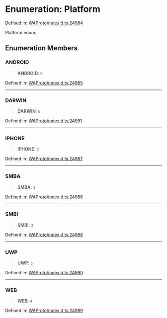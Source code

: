 # Enumeration: Platform

Defined in: [WAProto/index.d.ts:24984](https://github.com/Riders004/Tv/blob/3d6aaf6f3efb499dc9d0ca82bb24083bb45a8478/WAProto/index.d.ts#L24984)

Platform enum.

## Enumeration Members

### ANDROID

> **ANDROID**: `0`

Defined in: [WAProto/index.d.ts:24985](https://github.com/Riders004/Tv/blob/3d6aaf6f3efb499dc9d0ca82bb24083bb45a8478/WAProto/index.d.ts#L24985)

***

### DARWIN

> **DARWIN**: `6`

Defined in: [WAProto/index.d.ts:24991](https://github.com/Riders004/Tv/blob/3d6aaf6f3efb499dc9d0ca82bb24083bb45a8478/WAProto/index.d.ts#L24991)

***

### IPHONE

> **IPHONE**: `2`

Defined in: [WAProto/index.d.ts:24987](https://github.com/Riders004/Tv/blob/3d6aaf6f3efb499dc9d0ca82bb24083bb45a8478/WAProto/index.d.ts#L24987)

***

### SMBA

> **SMBA**: `1`

Defined in: [WAProto/index.d.ts:24986](https://github.com/Riders004/Tv/blob/3d6aaf6f3efb499dc9d0ca82bb24083bb45a8478/WAProto/index.d.ts#L24986)

***

### SMBI

> **SMBI**: `3`

Defined in: [WAProto/index.d.ts:24988](https://github.com/Riders004/Tv/blob/3d6aaf6f3efb499dc9d0ca82bb24083bb45a8478/WAProto/index.d.ts#L24988)

***

### UWP

> **UWP**: `5`

Defined in: [WAProto/index.d.ts:24990](https://github.com/Riders004/Tv/blob/3d6aaf6f3efb499dc9d0ca82bb24083bb45a8478/WAProto/index.d.ts#L24990)

***

### WEB

> **WEB**: `4`

Defined in: [WAProto/index.d.ts:24989](https://github.com/Riders004/Tv/blob/3d6aaf6f3efb499dc9d0ca82bb24083bb45a8478/WAProto/index.d.ts#L24989)
